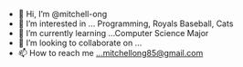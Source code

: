 - 👋 Hi, I’m @mitchell-ong
- 👀 I’m interested in ... Programming, Royals Baseball, Cats
- 🌱 I’m currently learning ...Computer Science Major
- 💞️ I’m looking to collaborate on ...
- 📫 How to reach me ...mitchellong85@gmail.com

<!---
mitchell-ong/mitchell-ong is a ✨ special ✨ repository because its `README.md` (this file) appears on your GitHub profile.
You can click the Preview link to take a look at your changes.
--->
